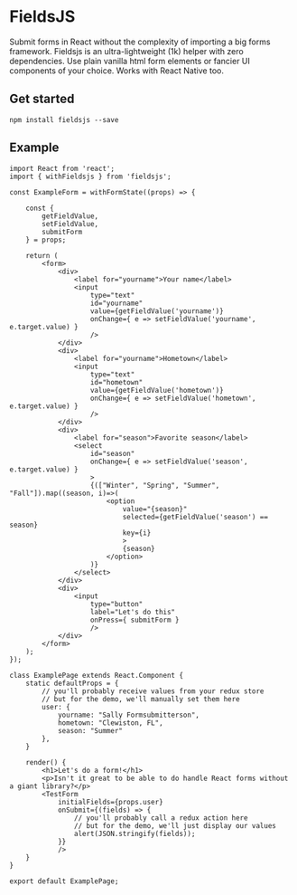 # FieldsJS

Submit forms in React without the complexity of importing a big forms framework. Fieldsjs is an ultra-lightweight (1k) helper with zero dependencies. Use plain vanilla html form elements or fancier UI components of your choice. Works with React Native too.


## Get started
`npm install fieldsjs --save`

## Example
```
import React from 'react';
import { withFieldsjs } from 'fieldsjs';

const ExampleForm = withFormState((props) => {

	const {
		getFieldValue,
		setFieldValue,
		submitForm
	} = props;

	return (
		<form>
			<div>
				<label for="yourname">Your name</label>
				<input
					type="text"
					id="yourname"
					value={getFieldValue('yourname')}
					onChange={ e => setFieldValue('yourname', e.target.value) }
					/>
			</div>
			<div>
				<label for="yourname">Hometown</label>
				<input
					type="text"
					id="hometown"
					value={getFieldValue('hometown')}
					onChange={ e => setFieldValue('hometown', e.target.value) }
					/>
			</div>
			<div>
				<label for="season">Favorite season</label>
				<select
					id="season"
					onChange={ e => setFieldValue('season', e.target.value) }
					>
					{(["Winter", "Spring", "Summer", "Fall"]).map((season, i)=>(
						<option
							value="{season}"
							selected={getFieldValue('season') == season}
							key={i}
							>
							{season}
						</option>
					)}
				</select>
			</div>
			<div>
				<input
					type="button"
					label="Let's do this"
					onPress={ submitForm }
					/>
			</div>
		</form>
	);
});

class ExamplePage extends React.Component {
	static defaultProps = {
		// you'll probably receive values from your redux store
		// but for the demo, we'll manually set them here
	    user: {
	    	yourname: "Sally Formsubmitterson",
	    	hometown: "Clewiston, FL",
	    	season: "Summer"
	    },
	}

	render() {
		<h1>Let's do a form!</h1>
		<p>Isn't it great to be able to do handle React forms without a giant library?</p>
		<TestForm
			initialFields={props.user}
			onSubmit={(fields) => {
				// you'll probably call a redux action here
				// but for the demo, we'll just display our values
				alert(JSON.stringify(fields));
			}}
			/>
	}
}

export default ExamplePage;

```